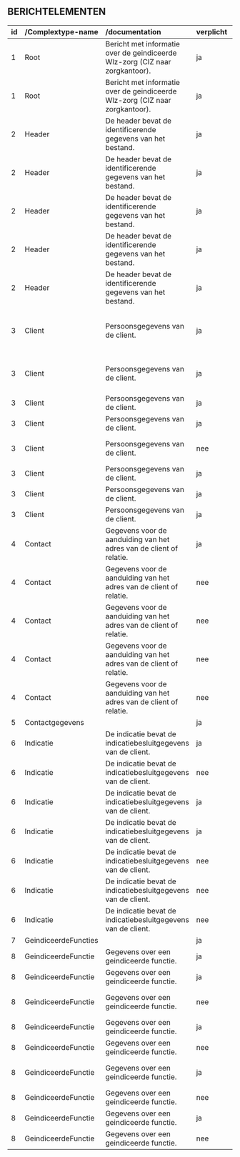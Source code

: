 ## BERICHTELEMENTEN
|id|/Complextype-name|/documentation|verplicht|xs:element/@name|xs:element/@type|xs:element/xs:annotation/xs:documentation|
|:---|:-------|:---|:---|:---|:---|:---|
|1|Root|Bericht met informatie over de geindiceerde Wlz-zorg (CIZ naar zorgkantoor).|ja|Header|adl:Header||
|1|Root|Bericht met informatie over de geindiceerde Wlz-zorg (CIZ naar zorgkantoor).|ja|Client|adl:Client||
|2|Header|De header bevat de identificerende gegevens van het bestand.|ja|BerichtVersie||Volgnummer van de formele uitgifte van een major release van een iStandaard.|
|2|Header|De header bevat de identificerende gegevens van het bestand.|ja|BerichtSubversie||Volgnummer van de formele uitgifte van een minor release van een iStandaard.|
|2|Header|De header bevat de identificerende gegevens van het bestand.|ja|Identificatie|adl:LDT_IdentificatieBericht|"Naam of nummer| die ter identificatie aan een totale aanlevering kan worden meegegeven."|
|2|Header|De header bevat de identificerende gegevens van het bestand.|ja|Dagtekening|adl:LDT_Datum|De datum van verzending van het bericht.|
|2|Header|De header bevat de identificerende gegevens van het bestand.|ja|Ontvanger|adl:LDT_AgbCode|"Identificatie van de zorginstelling| verantwoordelijk voor het leveren van ADL"|
|3|Client|Persoonsgegevens van de client.|ja|Bsn|adl:LDT_BurgerServicenummer|Een door de overheid toegekend identificerend nummer in het kader van het vereenvoudigen van het contact tussen overheid en burgers en het verminderen van de administratieve lasten.|
|3|Client|Persoonsgegevens van de client.|ja|GeheimeClient|adl:LDT_JaNee|Indicatie of er vanwege veiligheidsoverwegingen extra zorgvuldig omgegaan moet worden met de gegevens van een client.|
|3|Client|Persoonsgegevens van de client.|ja|Geboortedatum|adl:CDT_Geboortedatum|Geboortedatum van de client of relatie.|
|3|Client|Persoonsgegevens van de client.|ja|Geslacht|adl:LDT_Geslacht|"De sekse van een persoon| zoals bij geboorte formeel vastgesteld of nadien formeel gewijzigd."|
|3|Client|Persoonsgegevens van de client.|nee|BurgerlijkeStaat|adl:LDT_BurgerlijkeStaat|Unieke aanduiding die de rechtspositie van een client al dan niet in relatie tot een of meer personen beschrijft.|
|3|Client|Persoonsgegevens van de client.|ja|Naam|adl:CDT_VolledigeNaam|"Volledige naam van een natuurlijk persoon| aangeduid als Geslachtsnaam| eventueel Partnernaam| Voornamen en/of Voorletters en NaamGebruik."|
|3|Client|Persoonsgegevens van de client.|ja|Contactgegevens|adl:Contactgegevens||
|3|Client|Persoonsgegevens van de client.|ja|Indicatie|adl:Indicatie||
|4|Contact|Gegevens voor de aanduiding van het adres van de client of relatie.|ja|Soort|adl:LDT_AdresSoort|Nadere typering van het adres.|
|4|Contact|Gegevens voor de aanduiding van het adres van de client of relatie.|nee|Adres|adl:CDT_Adres|Adres van de client of relatie van de client.|
|4|Contact|Gegevens voor de aanduiding van het adres van de client of relatie.|nee|Telefoon|adl:CDT_Telefoonnummers|De telefoonnummers waarop de client of relatie van de client te bereiken is.|
|4|Contact|Gegevens voor de aanduiding van het adres van de client of relatie.|nee|Emailadres|adl:LDT_Emailadres|Het e-mailadres van de client of relatie van de client.|
|4|Contact|Gegevens voor de aanduiding van het adres van de client of relatie.|nee|Periode|adl:CDT_OpenPeriode|Begindatum en/of een einddatum van het verblijf van de client of relatie van de client op een tijdelijk adres.|
|5|Contactgegevens||ja|Contact|adl:Contact||
|6|Indicatie|De indicatie bevat de indicatiebesluitgegevens van de client.|ja|Besluitnummer|adl:LDT_Besluitnummer|Identificerend nummer van een indicatiebesluit.|
|6|Indicatie|De indicatie bevat de indicatiebesluitgegevens van de client.|nee|Grondslagen|adl:CDT_Grondslagen|De verzameling van gecodeerde aanduidingen die aangeven wat ten grondslag ligt aan het indicatiebesluit.|
|6|Indicatie|De indicatie bevat de indicatiebesluitgegevens van de client.|ja|Afgiftedatum|adl:LDT_Datum|De datum waarop het indicatiebesluit is afgegeven.|
|6|Indicatie|De indicatie bevat de indicatiebesluitgegevens van de client.|ja|Ingangsdatum|adl:LDT_Datum|De datum die aangeeft vanaf welke datum het indicatiebesluit rechtsgeldig is.|
|6|Indicatie|De indicatie bevat de indicatiebesluitgegevens van de client.|nee|Einddatum|adl:LDT_Datum|Datum die aangeeft tot en met welke datum het indicatiebesluit rechtsgeldig is.|
|6|Indicatie|De indicatie bevat de indicatiebesluitgegevens van de client.|nee|Commentaar|adl:LDT_Commentaar|Vrije tekst (bijvoorbeeld toelichting) in een bericht.|
|6|Indicatie|De indicatie bevat de indicatiebesluitgegevens van de client.|nee|GeindiceerdeFuncties|adl:GeindiceerdeFuncties||
|7|GeindiceerdeFuncties||ja|GeindiceerdeFunctie|adl:GeindiceerdeFunctie||
|8|GeindiceerdeFunctie|Gegevens over een geindiceerde functie.|ja|FunctieCode|adl:LDT_FunctieCode|Gecodeerde aanduiding van een zorgfunctie.|
|8|GeindiceerdeFunctie|Gegevens over een geindiceerde functie.|ja|Ingangsdatum|adl:LDT_Datum|De datum die aangeeft vanaf welke datum de geindiceerde zorgeenheid rechtsgeldig is.|
|8|GeindiceerdeFunctie|Gegevens over een geindiceerde functie.|nee|Einddatum|adl:LDT_Datum|De datum die aangeeft tot en met welke datum de geindiceerde zorgeenheid rechtsgeldig is.|
|8|GeindiceerdeFunctie|Gegevens over een geindiceerde functie.|ja|Klasse|adl:LDT_Klasse|"Gecodeerde aanduiding van de mate van zorg betreffende een zorgeenheid| uitgedrukt in een klasse."|
|8|GeindiceerdeFunctie|Gegevens over een geindiceerde functie.|nee|Opslag|adl:LDT_Opslag|De omvang van de opslag op de klasse van de functie.|
|8|GeindiceerdeFunctie|Gegevens over een geindiceerde functie.|ja|Leveringsvoorwaarde|adl:LDT_Leveringsvoorwaarde|Codering die aangeeft welke leveringsvoorwaarde van toepassing is op de zorg.|
|8|GeindiceerdeFunctie|Gegevens over een geindiceerde functie.|nee|Vervoer|adl:LDT_Vervoer|Gecodeerde aanduiding die aangeeft of vervoer van toepassing is.|
|8|GeindiceerdeFunctie|Gegevens over een geindiceerde functie.|ja|InstellingVoorkeur|adl:LDT_AgbCode|Identificerende code van de instelling die de voorkeur heeft van de client.|
|8|GeindiceerdeFunctie|Gegevens over een geindiceerde functie.|nee|Commentaar|adl:LDT_Commentaar|Vrije tekst (bijvoorbeeld toelichting) in een bericht.|

